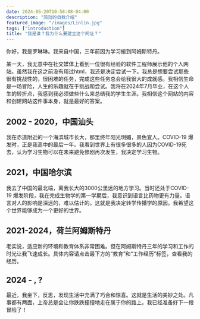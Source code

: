 ```yaml
---
date: 2024-06-20T10:58:08-04:00
description: "简短的自我介绍"
featured_image: "/images/Linlin.jpg"
tags: ["introduction"]
title: "我是谁？我为什么要建立这个网址？"
---
```

你好，我是罗琳琳。我来自中国，三年前因为学习搬到阿姆斯特丹。
<!--more--> 
某一天，我无意中在社交媒体上看到一位很有经验的软件工程师展示他的个人网站。虽然我在这之前没有用过html，我还是决定尝试一下。我总是想要尝试那些很有挑战性的，很困难的任务，完成这些任务总会给我很大的成就感。我相信生命是一场冒险，人生的乐趣就在于挑战和尝试。我将在2024年7月毕业，在这个人生的转折点，我感到我必须做些什么来总结我的学生生涯。我相信这个网站的内容和创建网站这件事本身，就是最好的答案。

## 2002 - 2020，中国汕头

我在赤道附近的一个海滨城市长大，那里终年阳光明媚，景色宜人。COVID-19 爆发时，正是我高中的最后一年。我看到世界上有很多很多的人因为COVID-19死去，认为学习生物可以在未来避免惨剧再次发生，我决定学习生物。

## 2021，中国哈尔滨

我去了中国的最北端，离我长大的3000公里远的地方学习。当时还处于COVID-19 爆发阶段，我在完成生物学的第一学期后，我意识到语言比药物更有力量。语言对人的影响是深远的，难以估计的。这就是我决定转学传播学的原因。我希望这个世界能够成为一个更好的世界。

## 2021-2024，荷兰阿姆斯特丹

老实说，适应新的环境和教育体系非常困难。但在阿姆斯特丹三年的学习和工作的时光让我飞速成长。具体内容请点击最下方的“教育”和“工作经历”标签，查看我的经历。

## 2024 - , ?

最近，我坐下，反思，发现生活中充满了巧合和惊喜。这就是生活的美妙之处。凡事都有两面，上帝总是会让你跌跌撞撞地走在属于你的路上。我已经准备好下一段冒险了！

